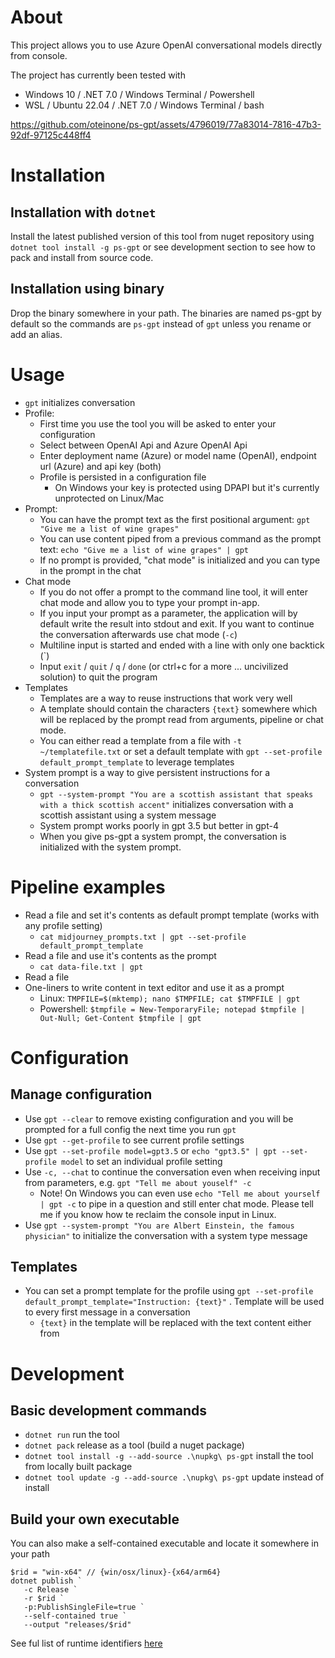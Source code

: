 # About

This project allows you to use Azure OpenAI conversational models directly from console.

The project has currently been tested with 
- Windows 10 / .NET 7.0 / Windows Terminal / Powershell
- WSL / Ubuntu 22.04 / .NET 7.0 / Windows Terminal / bash

https://github.com/oteinone/ps-gpt/assets/4796019/77a83014-7816-47b3-92df-97125c448ff4

# Installation

## Installation with `dotnet`
Install the latest published version of this tool from nuget repository using `dotnet tool install -g ps-gpt` or see development section to see how to pack and install from source code.

## Installation using binary
Drop the binary somewhere in your path. The binaries are named ps-gpt by default so the commands are `ps-gpt` instead of `gpt` unless you rename or add an alias.

# Usage
- `gpt` initializes conversation
- Profile:
  - First time you use the tool you will be asked to enter your configuration
  - Select between OpenAI Api and Azure OpenAI Api
  - Enter deployment name (Azure) or model name (OpenAI), endpoint url (Azure) and api key (both)
  - Profile is persisted in a configuration file
    - On Windows your key is protected using DPAPI but it's currently unprotected on Linux/Mac
- Prompt:
  - You can have the prompt text as the first positional argument: `gpt "Give me a list of wine grapes"`
  - You can use content piped from a previous command as the prompt text: `echo "Give me a list of wine grapes" | gpt`
  - If no prompt is provided, "chat mode" is initialized and you can type in the prompt in the chat
- Chat mode
  - If you do not offer a prompt to the command line tool, it will enter chat mode and allow you to type your prompt in-app.
  - If you input your prompt as a parameter, the application will by default write the result into stdout and exit. If you want to continue the conversation afterwards use chat mode (`-c`)
  - Multiline input is started and ended with a line with only one backtick (`)
  - Input `exit` / `quit` / `q` / `done` (or ctrl+c for a more ... uncivilized solution) to quit the program
- Templates
  - Templates are a way to reuse instructions that work very well
  - A template should contain the characters `{text}` somewhere which will be replaced by the prompt read from arguments, pipeline or chat mode.
  - You can either read a template from a file with `-t ~/templatefile.txt` or set a default template with `gpt --set-profile default_prompt_template` to leverage templates
- System prompt is a way to give persistent instructions for a conversation
  - `gpt --system-prompt "You are a scottish assistant that speaks with a thick scottish accent"` initializes conversation with a scottish assistant using a system message 
  - System prompt works poorly in gpt 3.5 but better in gpt-4
  - When you give ps-gpt a system prompt, the conversation is initialized with the system prompt.  

# Pipeline examples
- Read a file and set it's contents as default prompt template (works with any profile setting)
  -  `cat midjourney_prompts.txt | gpt --set-profile default_prompt_template`
- Read a file and use it's contents as the prompt
  - `cat data-file.txt | gpt`
- Read a file
- One-liners to write content in text editor and use it as a prompt
  - Linux: `TMPFILE=$(mktemp); nano $TMPFILE; cat $TMPFILE | gpt`
  - Powershell: `$tmpfile = New-TemporaryFile; notepad $tmpfile | Out-Null; Get-Content $tmpfile | gpt`

# Configuration
## Manage configuration
- Use `gpt --clear` to remove existing configuration and you will be prompted for a full config the next time you run `gpt`
- Use `gpt --get-profile` to see current profile settings
- Use `gpt --set-profile model=gpt3.5` or `echo "gpt3.5" | gpt --set-profile model` to set an individual profile setting
- Use `-c, --chat` to continue the conversation even when receiving input from parameters, e.g. `gpt "Tell me about youself" -c`
  - Note! On Windows you can even use `echo "Tell me about yourself | gpt -c` to pipe in a question and still enter chat mode. Please tell me if you know how te reclaim the console input in Linux.
- Use `gpt --system-prompt "You are Albert Einstein, the famous physician"` to initialize the conversation with a system type message

## Templates
- You can set a prompt template for the profile using `gpt --set-profile default_prompt_template="Instruction: {text}"` . Template will be used to every first message in a conversation
  - `{text}` in the template will be replaced with the text content either from 
# Development

## Basic development commands
- `dotnet run` run the tool
- `dotnet pack` release as a tool (build a nuget package)
- `dotnet tool install -g --add-source .\nupkg\ ps-gpt` install the tool from locally built package
- `dotnet tool update -g --add-source .\nupkg\ ps-gpt` update instead of install    

## Build your own executable
You can also make a self-contained executable and locate it somewhere in your path
```
$rid = "win-x64" // {win/osx/linux}-{x64/arm64}
dotnet publish `
   -c Release `
   -r $rid `
   -p:PublishSingleFile=true `
   --self-contained true `
   --output "releases/$rid"
```
See ful list of runtime identifiers [here](https://github.com/dotnet/runtime/blob/main/src/libraries/Microsoft.NETCore.Platforms/src/runtime.json)
